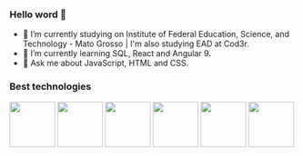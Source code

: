 ### Hello word 👋

- 🔭 I’m currently studying on Institute of Federal Education, Science, and Technology - Mato Grosso | I'm also studying EAD at Cod3r.
- 🌱 I’m currently learning SQL, React and Angular 9.
- 💬 Ask me about JavaScript, HTML and CSS.

### Best technologies

<div>
            <img src="https://cdn.jsdelivr.net/gh/devicons/devicon/icons/mysql/mysql-plain-wordmark.svg" width="80"/>
            <img src="https://cdn.jsdelivr.net/gh/devicons/devicon/icons/javascript/javascript-original.svg" width="80"/>
            <img src="https://cdn.jsdelivr.net/gh/devicons/devicon/icons/react/react-original.svg" width="80"/>
            <img src="https://cdn.jsdelivr.net/gh/devicons/devicon/icons/typescript/typescript-original.svg" width="80" />
            <img src="https://cdn.jsdelivr.net/gh/devicons/devicon/icons/html5/html5-original-wordmark.svg" width="80"/>
            <img src="https://cdn.jsdelivr.net/gh/devicons/devicon/icons/css3/css3-original-wordmark.svg" width="80"/>
</div>
